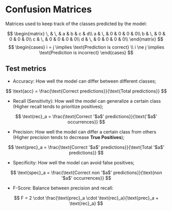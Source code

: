 # Confusion Matrices

Matrices used to keep track of the classes predicted by the model:

$$
\begin{matrix}
    \, & \, & a & b & c & d\\
    a & \, & 0 & 0 & 0 & 0\\
    b & \, & 0 & 0 & 0 & 0\\ 
    c & \, & 0 & 0 & 0 & 0\\ 
    d & \, & 0 & 0 & 0 & 0\\ 
\end{matrix}
$$
$$
\begin{cases}
    i = j \implies \text{Prediction is correct} \\
    i \ne j \implies \text{Prediction is incorrect}
\end{cases}
$$

## Test metrics

- Accuracy: How well the model can differ between different classes;

$$
\text{acc} = \frac{\text{Correct predictions}}{\text{Total predictions}}
$$

- Recall (Sensitivity): How well the model can generalize a certain class (Higher recall tends to prioritize positives);

$$
\text{rec}_a = \frac{\text{Correct '$a$' predictions}}{\text{'$a$' occurrences}}
$$

- Precision: How well the model can differ a certain class from others (Higher precision tends to decrease **True Positives**); 

$$
\text{prec}_a = \frac{\text{Correct '$a$' predictions}}{\text{Total '$a$' predictions}}
$$

- Specificity: How well the model can avoid false positives;

$$
\text{spec}_a = \frac{\text{Correct non '$a$' predictions}}{\text{non '$a$' occurrences}}
$$

- F-Score: Balance between precision and recall:

$$
F = 2 \cdot \frac{\text{prec}_a \cdot \text{rec}_a}{\text{prec}_a + \text{rec}_a}
$$
